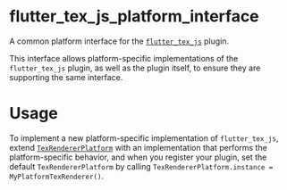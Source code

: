# flutter\_tex\_js\_platform\_interface

A common platform interface for the [`flutter_tex_js`][1] plugin.

This interface allows platform-specific implementations of the `flutter_tex_js`
plugin, as well as the plugin itself, to ensure they are supporting the same
interface.

# Usage

To implement a new platform-specific implementation of `flutter_tex_js`, extend
[`TexRendererPlatform`][2] with an implementation that performs the
platform-specific behavior, and when you register your plugin, set the default
`TexRendererPlatform` by calling `TexRendererPlatform.instance =
MyPlatformTexRenderer()`.

[1]: ../
[2]: lib/flutter_tex_js_platform_interface.dart
